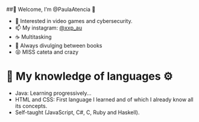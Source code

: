 ##🎇 Welcome, I’m @PaulaAtencia 👋


- 👀 Interested in video games and cybersecurity.
- 📫 My instagram: [@xxp_au](https://www.instagram.com/xxp_au/)
- ☕ Multitasking
- 📖 Always divulging between books
- 😝 MISS cateta and crazy

# 🧠 My knowledge of languages ⚙️
- Java: Learning progressively...
- HTML and CSS: First language I learned and of which I already know all its concepts.
- Self-taught (JavaScript, C#, C, Ruby and Haskell).
<!---
PaulaAtencia/PaulaAtencia is a ✨ special ✨ repository because its `README.md` (this file) appears on your GitHub profile.
You can click the Preview link to take a look at your changes.
--->
